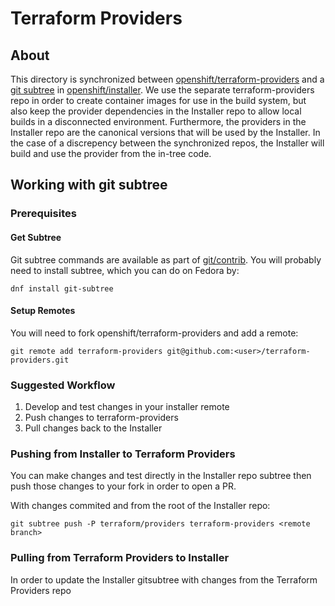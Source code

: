 # Terraform Providers

## About

This directory is synchronized between [openshift/terraform-providers][providersrepo] and a [git subtree][gitsubtree] in [openshift/installer][providerssubtree].
We use the separate terraform-providers repo in order to create container images for use in the build system, but also keep the provider dependencies in the
Installer repo to allow local builds in a disconnected environment. Furthermore, the providers in the Installer repo are the canonical versions that will be used
by the Installer. In the case of a discrepency between the synchronized repos, the Installer will build and use the provider from the in-tree code.

## Working with git subtree

### Prerequisites


#### Get Subtree

Git subtree commands are available as part of [git/contrib][contrib]. You will probably need to install subtree, which
you can do on Fedora by:

```shell
dnf install git-subtree
```

#### Setup Remotes

You will need to fork openshift/terraform-providers and add a remote:

```shell
git remote add terraform-providers git@github.com:<user>/terraform-providers.git
```

### Suggested Workflow

1. Develop and test changes in your installer remote
2. Push changes to terraform-providers
3. Pull changes back to the Installer

### Pushing from Installer to Terraform Providers

You can make changes and test directly in the Installer repo subtree then push those changes
to your fork in order to open a PR.

With changes commited and from the root of the Installer repo:

```shell
git subtree push -P terraform/providers terraform-providers <remote branch>
```



### Pulling from Terraform Providers to Installer

In order to update the Installer gitsubtree with changes from the Terraform Providers repo

[providersrepo]: github.com/openshift/terraform-providers
[providerssubtree]: https://github.com/openshift/installer/tree/master/terraform/providers
[gitsubtree]: https://github.com/git/git/blob/master/contrib/subtree/git-subtree.txt
[contrib]: https://github.com/git/git/tree/master/contrib